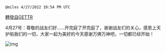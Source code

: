 
`@miles 4/27/2022 10:54 PM UTC`

[轉發自GETTR](https://gettr.com/post/p17dl5203a0)

 4月27号：尊敬的战友们好……开完庭了开完庭了，谢谢战友们的关心，感恩上天护佑我们的一切，大家一起为美好的今天感谢万佛万神吧，一切都已经开始！

![img](https://media.gettr.com/group41/getter/2022/04/27/22/06e6b685-ace5-4134-fa89-d008f9d99c04/out.jpg)

